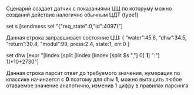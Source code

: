 Сценарий создает датчик с показаниями ЦЩ по которуму можно созданий действие налогично обычным ЦДТ (type1)

set s [sendmess sel "{\"req_state\":0,\"id\":4097}"]

Данная строка заправшивает состояние ЦШ:
{
“water”:45.6,
“dhw”:34.5,
“return”:30.4,
“modul”:99,
press:2.4,
state:1,
err:0
}

set dhw [expr "[lindex [split [lindex [lindex [split $s ","] 0] **1**] ":"] 1]*10+2730"]

Данная строка парсит ответ до требуемого значения, нумерация по классике начинается с **0** поэтому для dhw **1**, можно вытащить любое отаваемое значение аналогично, изменив 1 цифру в правилах парсинга
